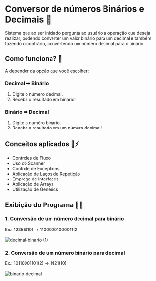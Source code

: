 # Conversor de números Binários e Decimais 🔄
Sistema que ao ser iniciado pergunta ao usuário a operação que deseja realizar, podendo converter um valor binário para um decimal e também fazendo o contrário, convertendo um número decimal para o binário.

## Como funciona? 🤔
A depender da opção que você escolher:

### Decimal ➡ Binário
1. Digite o número decimal.
2. Receba o resultado em binário!

### Binário ➡ Decimal
1. Digite o numéro binário.
2. Receba o resultado em um número decimal!

## Conceitos aplicados 🧠⚡
* Controles de Fluxo
* Uso do Scanner
* Controle de Exceptions
* Aplicação de Laços de Repetição
* Emprego de Interfaces
* Aplicação de Arrays
* Utilização de Generics

## Exibição do Programa 👨‍💻
### 1. Conversão de um número decimal para binário
Ex.: 12355(10) -> 11000001000011(2)  <br/><br/>
![decimal-binario (1)](https://github.com/LindauroNeto/Conversor-de-Binario-para-Decimal-Java/assets/140420389/e6e04557-0753-40e3-a8ef-5edfeac6bb43)

### 2. Conversão de um número binário para decimal
Ex.: 10110001101(2) -> 1421(10)  <br/><br/>
![binario-decimal](https://github.com/LindauroNeto/Conversor-de-Binario-para-Decimal-Java/assets/140420389/8b865a46-6846-4af6-a138-1d48092ec63c)
